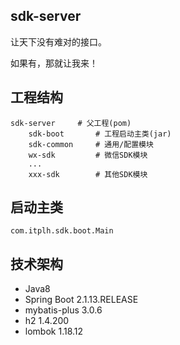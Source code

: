 ## sdk-server

让天下没有难对的接口。

如果有，那就让我来！

## 工程结构

```
sdk-server     # 父工程(pom)
    sdk-boot       # 工程启动主类(jar)
    sdk-common     # 通用/配置模块
    wx-sdk         # 微信SDK模块
    ...
    xxx-sdk        # 其他SDK模块
```

## 启动主类

`com.itplh.sdk.boot.Main`

## 技术架构

- Java8
- Spring Boot 2.1.13.RELEASE
- mybatis-plus 3.0.6
- h2 1.4.200
- lombok 1.18.12